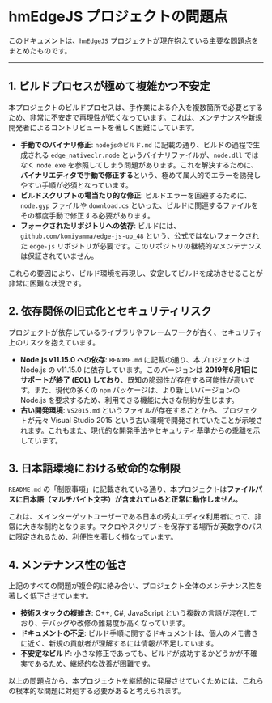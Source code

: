 # hmEdgeJS プロジェクトの問題点

このドキュメントは、`hmEdgeJS` プロジェクトが現在抱えている主要な問題点をまとめたものです。

---

## 1. ビルドプロセスが極めて複雑かつ不安定

本プロジェクトのビルドプロセスは、手作業による介入を複数箇所で必要とするため、非常に不安定で再現性が低くなっています。これは、メンテナンスや新規開発者によるコントリビュートを著しく困難にしています。

- **手動でのバイナリ修正**: `nodejsのビルド.md` に記載の通り、ビルドの過程で生成される `edge_nativeclr.node` というバイナリファイルが、`node.dll` ではなく `node.exe` を参照してしまう問題があります。これを解決するために、**バイナリエディタで手動で修正する**という、極めて属人的でエラーを誘発しやすい手順が必須となっています。
- **ビルドスクリプトの場当たり的な修正**: ビルドエラーを回避するために、`node.gyp` ファイルや `download.cs` といった、ビルドに関連するファイルをその都度手動で修正する必要があります。
- **フォークされたリポジトリへの依存**: ビルドには、`github.com/komiyamma/edge-js-up_48` という、公式ではないフォークされた `edge-js` リポジトリが必要です。このリポジトリの継続的なメンテナンスは保証されていません。

これらの要因により、ビルド環境を再現し、安定してビルドを成功させることが非常に困難な状況です。

## 2. 依存関係の旧式化とセキュリティリスク

プロジェクトが依存しているライブラリやフレームワークが古く、セキュリティ上のリスクを抱えています。

- **Node.js v11.15.0 への依存**: `README.md` に記載の通り、本プロジェクトは Node.js の v11.15.0 に依存しています。このバージョンは **2019年6月1日にサポートが終了 (EOL) しており**、既知の脆弱性が存在する可能性が高いです。また、現代の多くの `npm` パッケージは、より新しいバージョンの Node.js を要求するため、利用できる機能に大きな制約が生じます。
- **古い開発環境**: `VS2015.md` というファイルが存在することから、プロジェクトが元々 Visual Studio 2015 という古い環境で開発されていたことが示唆されます。これもまた、現代的な開発手法やセキュリティ基準からの乖離を示しています。

## 3. 日本語環境における致命的な制限

`README.md` の「制限事項」に記載されている通り、本プロジェクトは**ファイルパスに日本語（マルチバイト文字）が含まれていると正常に動作しません。**

これは、メインターゲットユーザーである日本の秀丸エディタ利用者にって、非常に大きな制約となります。マクロやスクリプトを保存する場所が英数字のパスに限定されるため、利便性を著しく損なっています。

## 4. メンテナンス性の低さ

上記のすべての問題が複合的に絡み合い、プロジェクト全体のメンテナンス性を著しく低下させています。

- **技術スタックの複雑さ**: C++, C#, JavaScript という複数の言語が混在しており、デバッグや改修の難易度が高くなっています。
- **ドキュメントの不足**: ビルド手順に関するドキュメントは、個人のメモ書きに近く、新規の貢献者が理解するには情報が不足しています。
- **不安定なビルド**: 小さな修正であっても、ビルドが成功するかどうかが不確実であるため、継続的な改善が困難です。

以上の問題点から、本プロジェクトを継続的に発展させていくためには、これらの根本的な問題に対処する必要があると考えられます。
